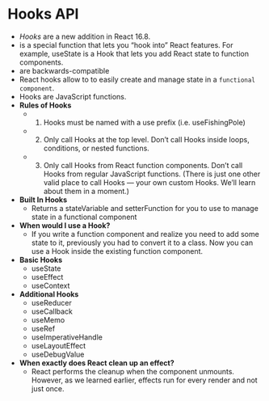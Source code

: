 # Hooks API
  - *Hooks* are a new addition in React 16.8.
  - is a special function that lets you “hook into” React features. For example, useState is a Hook that lets you add React state to function components.
  - are backwards-compatible
  - React hooks allow to to easily create and manage state in a `functional component`.
  - Hooks are JavaScript functions.
  - **Rules of Hooks**
    - 1. Hooks must be named with a use prefix (i.e. useFishingPole)
    - 2. Only call Hooks at the top level. Don’t call Hooks inside loops, conditions, or nested functions.
    - 3. Only call Hooks from React function components. Don’t call Hooks from regular JavaScript functions. (There is just one other valid place to call Hooks — your own custom Hooks. We’ll learn about them in a moment.)
  - **Built In Hooks**
    - Returns a stateVariable and setterFunction for you to use to manage state in a functional component
  - **When would I use a Hook?**
    - If you write a function component and realize you need to add some state to it, previously you had to convert it to a class. Now you can use a Hook inside the existing function component.
  - **Basic Hooks**
     - useState
     - useEffect
     - useContext
  - **Additional Hooks**
     - useReducer
     - useCallback
     - useMemo
     - useRef
     - useImperativeHandle
     - useLayoutEffect
     - useDebugValue
  - **When exactly does React clean up an effect?**
     - React performs the cleanup when the component unmounts. However, as we learned earlier, effects run for every render and not just once.